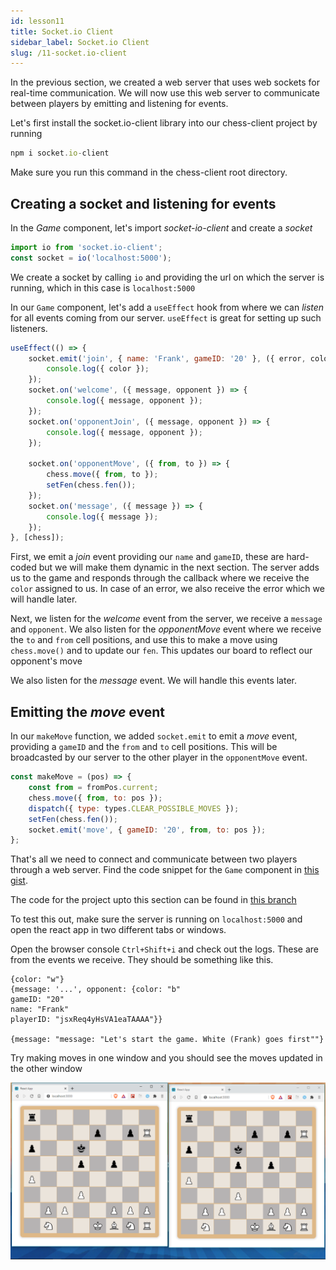 ```yaml
---
id: lesson11
title: Socket.io Client
sidebar_label: Socket.io Client
slug: /11-socket.io-client
---
```


In the previous section, we created a web server that uses web sockets for real-time communication.
We will now use this web server to communicate between players by emitting and listening for events.

Let's first install the socket.io-client library into our chess-client project by running

```js
npm i socket.io-client
```

Make sure you run this command in the chess-client root directory.

## Creating a socket and listening for events

In the _Game_ component, let's import _socket-io-client_ and create a _socket_

```js title="src/pages/Game/index.jsx"
import io from 'socket.io-client';
const socket = io('localhost:5000');
```

We create a socket by calling `io` and providing the url on which the server is running, which in this case is `localhost:5000`

In our `Game` component, let's add a `useEffect` hook from where we can _listen_ for all events coming from our server. `useEffect` is great for setting up such listeners.

```jsx title="src/pages/Game/index.jsx"
useEffect(() => {
	socket.emit('join', { name: 'Frank', gameID: '20' }, ({ error, color }) => {
		console.log({ color });
	});
	socket.on('welcome', ({ message, opponent }) => {
		console.log({ message, opponent });
	});
	socket.on('opponentJoin', ({ message, opponent }) => {
		console.log({ message, opponent });
	});

	socket.on('opponentMove', ({ from, to }) => {
		chess.move({ from, to });
		setFen(chess.fen());
	});
	socket.on('message', ({ message }) => {
		console.log({ message });
	});
}, [chess]);
```

First, we emit a _join_ event providing our `name` and `gameID`, these are hard-coded but we will make them dynamic in the next section. The server adds us to the game and responds through the callback where we receive the `color` assigned to us. In case of an error, we also receive the error which we will handle later.

Next, we listen for the _welcome_ event from the server, we receive a `message` and `opponent`.
We also listen for the _opponentMove_ event where we receive the `to` and `from` cell positions, and use this to make a move using `chess.move()` and to update our `fen`. This updates our board to reflect our opponent's move

We also listen for the _message_ event. We will handle this events later.

## Emitting the _move_ event

In our `makeMove` function, we added `socket.emit` to emit a _move_ event, providing a `gameID` and the `from` and `to` cell positions. This will be broadcasted by our server to the other player in the `opponentMove` event.

```jsx title="src/pages/Game/index.jsx" {6}
const makeMove = (pos) => {
	const from = fromPos.current;
	chess.move({ from, to: pos });
	dispatch({ type: types.CLEAR_POSSIBLE_MOVES });
	setFen(chess.fen());
	socket.emit('move', { gameID: '20', from, to: pos });
};
```

That's all we need to connect and communicate between two players through a web server. Find the code snippet for the `Game` component in [this gist](https://gist.github.com/franknmungai/9f0906536381a10db9ee4ff6bbb7e44e).

The code for the project upto this section can be found in [this branch](https://github.com/franknmungai/live-chess/tree/10-socket-io-client)

To test this out, make sure the server is running on `localhost:5000` and open the react app in two different tabs or windows.

Open the browser console `Ctrl+Shift+i` and check out the logs. These are from the events we receive. They should be something like this.

```
{color: "w"}
{message: '...', opponent: {color: "b"
gameID: "20"
name: "Frank"
playerID: "jsxReq4yHsVA1eaTAAAA"}}

{message: "message: "Let's start the game. White (Frank) goes first""}
```

Try making moves in one window and you should see the moves updated in the other window

![img](../static/img/Screenshot11.png)
